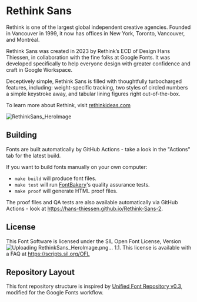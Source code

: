 

# Rethink Sans

Rethink is one of the largest global independent creative agencies. Founded in Vancouver in 1999, it now has offices in New York, Toronto, Vancouver, and Montréal.

Rethink Sans was created in 2023 by Rethink’s ECD of Design Hans Thiessen, in collaboration with the fine folks at Google Fonts. It was developed specifically to help everyone design with greater confidence and craft in Google Workspace.

Deceptively simple, Rethink Sans is filled with thoughtfully turbocharged features, including: weight-specific tracking, two styles of circled numbers a simple keystroke away, and tabular lining figures right out-of-the-box.

To learn more about Rethink, visit [rethinkideas.com](https://rethinkideas.com)

![RethinkSans_HeroImage](https://github.com/hans-thiessen/Rethink-Sans/assets/119632159/650698eb-d07e-45d8-bc80-26a212d460e0)


## Building

Fonts are built automatically by GitHub Actions - take a look in the "Actions" tab for the latest build.

If you want to build fonts manually on your own computer:

* `make build` will produce font files.
* `make test` will run [FontBakery](https://github.com/googlefonts/fontbakery)'s quality assurance tests.
* `make proof` will generate HTML proof files.

The proof files and QA tests are also available automatically via GitHub Actions - look at https://hans-thiessen.github.io/Rethink-Sans-2.

## License

This Font Software is licensed under the SIL Open Font License, Version ![Uploading RethinkSans_HeroImage.png…]()
1.1.
This license is available with a FAQ at
https://scripts.sil.org/OFL

## Repository Layout

This font repository structure is inspired by [Unified Font Repository v0.3](https://github.com/unified-font-repository/Unified-Font-Repository), modified for the Google Fonts workflow.
